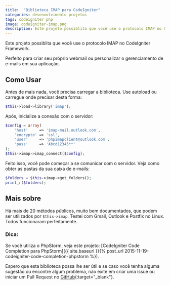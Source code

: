 ```yaml
---
title:  "Biblioteca IMAP para CodeIgniter"
categories: desenvolvimento projetos
tags: codeigniter php
image: codeigniter-imap.png
description: Este projeto possiblita que você use o protocolo IMAP no CodeIgniter Framework.
---
```


Este projeto possiblita que você use o protocolo IMAP no CodeIgniter Framework.

Perfeito para criar seu próprio webmail ou personalizar o gerenciamento de e-mails em sua aplicação.

## Como Usar

Antes de mais nada, você precisa carregar a biblioteca. Use autoload ou carregue onde precisar desta forma:

```php
$this->load->library('imap');
```

Após, inicialize a conexão com o servidor:

```php
$config = array(
	'host'     => 'imap-mail.outlook.com',
	'encrypto' => 'ssl',
	'user'     => 'phpimapclient@outlook.com',
	'pass'     => 'Abcd12345**'
);
$this->imap->imap_connect($config);
```

Feito isso, você pode começar a se comunicar com o servidor. Veja como obter as pastas da sua caixa de e-mails:

```php
$folders = $this->imap->get_folders();
print_r($folders);
```

## Mais sobre

Há mais de 20 métodos públicos, muito bem documentados, que podem ser utilizados por `$this->imap`. Testei com Gmail, Outlook e Postfix no Linux. Todos funcionaram perfeitamente.

### Dica:

Se você utiliza o PhpStorm, veja este projeto: [CodeIgniter Code Completion para PhpStorm]({{ site.baseurl }}{% post_url 2015-11-19-codeigniter-code-completion-phpstorm %}).


Espero que esta biblioteca possa lhe ser útil e se caso você tenha alguma sugestão ou encontre algum problema, não exite em criar uma issue ou iniciar um Pull Request no [GitHub](https://github.com/natanfelles/codeigniter-imap){:target="_blank"}.
